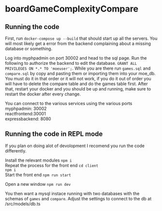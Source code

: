 # boardGameComplexityCompare

## Running the code

First, run `docker-compose up --build` that should start up all the servers. You will most likely get a error from the backend complaining about a missing database or something.   
  
Log into myphpadmin on port 30002 and head to the sql page. Run the following to authorize the backend to edit the database. `GRANT ALL PRIVILEGES ON *.* TO 'moeuser';`. While you are there run `games.sql` and `compare.sql` by copy and pasting them or importing them into your moe_db. You must do it in that order or it will not work, if you do it out of order you will have to delete the compare table and do the games table first. After that, restart your docker and you should be up and running, make sure to restart the docker after every change.

You can connect to the various services using the various ports  
myphpadmin: 30002  
reactfrontend:30001  
expressbackend: 8080  

## Running the code in REPL mode

If you plan on doing alot of devolopment I recomend you run the code differently.

Install the relevant modules
`npm i`  
Repeat the process for the front end
`cd client`  
`npm i`  
Start the front end
`npm run start`  

Open a new window
`npm run dev`  

You then want a mysql instace running with two databases with the schemas of `games` and `compare`. Adjust the settings to connect to the db at /src/models/db.ts
